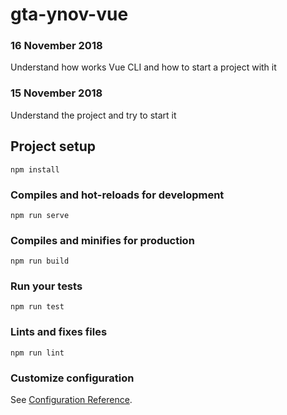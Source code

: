 # gta-ynov-vue

### 16 November 2018
Understand how works Vue CLI and how to start a project with it

### 15 November 2018
Understand the project and try to start it


## Project setup
```
npm install
```

### Compiles and hot-reloads for development
```
npm run serve
```

### Compiles and minifies for production
```
npm run build
```

### Run your tests
```
npm run test
```

### Lints and fixes files
```
npm run lint
```

### Customize configuration
See [Configuration Reference](https://cli.vuejs.org/config/).
